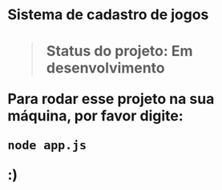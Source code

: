 <h1>Sistema de cadastro de jogos <h1>
 
> Status do projeto: Em desenvolvimento
  
  Para rodar esse projeto na sua máquina, por favor digite:
  
  ```
  node app.js
  ```

:)